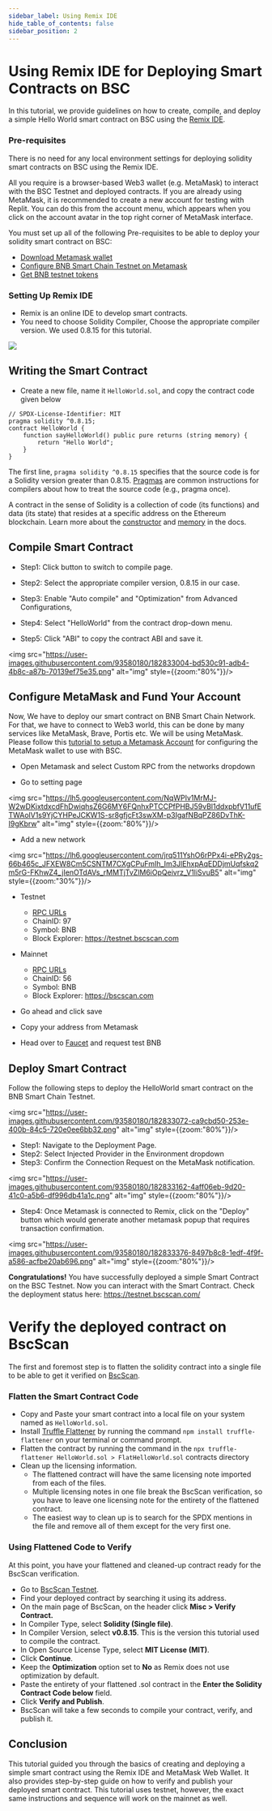 ```yaml
---
sidebar_label: Using Remix IDE
hide_table_of_contents: false
sidebar_position: 2
---
```


# Using Remix IDE for Deploying Smart Contracts on BSC

In this tutorial, we provide guidelines on how to create, compile, and deploy a simple Hello World smart contract on BSC using the [Remix IDE](https://remix.ethereum.org/).

### Pre-requisites
There is no need for any local environment settings for deploying solidity smart contracts on BSC using the Remix IDE.
 
All you require is a browser-based Web3 wallet (e.g. MetaMask) to interact with the BSC Testnet and deployed contracts. If you are already using MetaMask, it is recommended to create a new account for testing with Replit. You can do this from the account menu, which appears when you click on the account avatar in the top right corner of MetaMask interface.
 
You must set up all of the following Pre-requisites to be able to deploy your solidity smart contract on BSC:

* [Download Metamask wallet](https://metamask.io/)
* [Configure BNB Smart Chain Testnet on Metamask](https://academy.binance.com/en/articles/connecting-metamask-to-binance-smart-chain)
* [Get BNB testnet tokens](https://testnet.binance.org/faucet-smart)
 
### Setting Up Remix IDE

- Remix is an online IDE to develop smart contracts.
- You need to choose Solidity Compiler, Choose the appropriate compiler version. We used 0.8.15 for this tutorial.

<img src="https://user-images.githubusercontent.com/93580180/182832884-f3554c38-84aa-46f0-85e6-32b54e24eba6.png"/>

## Writing the Smart Contract

- Create a new file, name it ```HelloWorld.sol```, and copy the contract code given below

```
// SPDX-License-Identifier: MIT
pragma solidity ^0.8.15;
contract HelloWorld {
    function sayHelloWorld() public pure returns (string memory) {
        return "Hello World";
    }
}
```

The first line, `pragma solidity ^0.8.15` specifies that the source code is for a Solidity version greater than 0.8.15. [Pragmas](https://solidity.readthedocs.io/en/latest/layout-of-source-files.html#pragma) are common instructions for compilers about how to treat the source code (e.g., pragma once).

A contract in the sense of Solidity is a collection of code (its functions) and data (its state) that resides at a specific address on the Ethereum blockchain. Learn more about the [constructor](https://solidity.readthedocs.io/en/latest/contracts.html#constructor) and  [memory](https://solidity.readthedocs.io/en/latest/introduction-to-smart-contracts.html#storage-memory-and-the-stack) in the docs.

## Compile Smart Contract

- Step1: Click button to switch to compile page.

- Step2: Select the appropriate compiler version, 0.8.15 in our case.

- Step3: Enable "Auto compile" and "Optimization" from Advanced Configurations,

- Step4: Select "HelloWorld" from the contract drop-down menu.

- Step5: Click "ABI" to copy the contract ABI and save it.

<img src="https://user-images.githubusercontent.com/93580180/182833004-bd530c91-adb4-4b8c-a87b-70139ef75e35.png" alt="img" style={{zoom:"80%"}}/>

## Configure MetaMask and Fund Your Account

Now, We have to deploy our smart contract on BNB Smart Chain Network. For that, we have to connect to Web3 world, this can be done by many services like MetaMask, Brave, Portis etc. We will be using MetaMask. Please follow this [tutorial to setup a Metamask Account](wallet/metamask.md) for configuring the MetaMask wallet to use with BSC.


- Open Metamask and select Custom RPC from the networks dropdown

- Go to setting page

<img src="https://lh5.googleusercontent.com/NqWPIv1MrMJ-W2wDKjxtdxcdFhDwiqhsZ6G6MY6FQnhxPTCCPfPHBJ59vBl1ddxpbfV11ufETWAolV1s9YjCYHPeJCKW1S-sr8gfjcFt3swXM-p3IgafNBqPZ86DvThK-I9gKbrw" alt="img" style={{zoom:"80%"}}/>

- Add a new network

<img src="https://lh6.googleusercontent.com/jrq511YshO6rPPx4i-ePRy2gs-66b465c_JFXEW8Cm5CSNTM7CXgCPuFmIh_Im3JlEhxpAqEDDjmUqfskq2m5rG-FKhwZ4_jIenOTdAVs_rMMTjTvZlM6iOpQeivrz_V1liSvuB5" alt="img" style={{zoom:"30%"}}/>

* Testnet
    * [RPC URLs](./rpc.md)
    * ChainID: 97
    * Symbol: BNB
    * Block Explorer: https://testnet.bscscan.com

* Mainnet
    * [RPC URLs](./rpc.md)
    * ChainID: 56
    * Symbol: BNB
    * Block Explorer: https://bscscan.com

- Go ahead and click save
- Copy your address from Metamask

- Head over to [Faucet](https://testnet.binance.org/faucet-smart) and request test BNB

## Deploy Smart Contract 

Follow the following steps to deploy the HelloWorld smart contract on the BNB Smart Chain Testnet. 

<img src="https://user-images.githubusercontent.com/93580180/182833072-ca9cbd50-253e-400b-84c5-720e0ee6bb32.png" alt="img" style={{zoom:"80%"}}/>

- Step1: Navigate to the Deployment Page.
- Step2: Select Injected Provider in the Environment dropdown
- Step3: Confirm the Connection Request on the MetaMask notification.

<img src="https://user-images.githubusercontent.com/93580180/182833162-4aff06eb-9d20-41c0-a5b6-df996db41a1c.png" alt="img" style={{zoom:"80%"}}/>

- Step4: Once Metamask is connected to Remix, click on the "Deploy" button which would generate another metamask popup that requires transaction confirmation.

<img src="https://user-images.githubusercontent.com/93580180/182833376-8497b8c8-1edf-4f9f-a586-acfbe20ab696.png" alt="img" style={{zoom:"80%"}}/>

**Congratulations!** You have successfully deployed a simple Smart Contract on the BSC Testnet. Now you can interact with the Smart Contract. Check the deployment status here: <https://testnet.bscscan.com/>

# Verify the deployed contract on BscScan

The first and foremost step is to flatten the solidity contract into a single file to be able to get it verified on [BscScan](https://testnet.bscscan.com/).

### Flatten the Smart Contract Code
* Copy and Paste your smart contract into a local file on your system named as `HelloWorld.sol`. 
* Install [Truffle Flattener](https://github.com/nomiclabs/truffle-flattener) by running the command ```npm install truffle-flattener``` on your terminal or command prompt.
* Flatten the contract by running the command in the ```npx truffle-flattener HelloWorld.sol > FlatHelloWorld.sol``` contracts directory
* Clean up the licensing information.
    * The flattened contract will have the same licensing note imported from each of the files. 
    * Multiple licensing notes in one file break the BscScan verification, so you have to leave one licensing note for the entirety of the flattened contract. 
    * The easiest way to clean up is to search for the SPDX mentions in the file and remove all of them except for the very first one.

### Using Flattened Code to Verify 
At this point, you have your flattened and cleaned-up contract ready for the BscScan verification.
* Go to [BscScan Testnet](https://testnet.bscscan.com/).
* Find your deployed contract by searching it using its address.
* On the main page of BscScan, on the header click **Misc > Verify Contract.**
* In Compiler Type, select **Solidity (Single file)**.
* In Compiler Version, select **v0.8.15**. This is the version this tutorial used to compile the contract.
* In Open Source License Type, select **MIT License (MIT)**.
* Click **Continue**.
* Keep the **Optimization** option set to **No** as Remix does not use optimization by default.
* Paste the entirety of your flattened .sol contract in the **Enter the Solidity Contract Code below** field.
* Click **Verify and Publish**.
* BscScan will take a few seconds to compile your contract, verify, and publish it.


## Conclusion
This tutorial guided you through the basics of creating and deploying a simple smart contract using the Remix IDE and MetaMask Web Wallet. It also provides step-by-step guide on how to verify and publish your deployed smart contract. This tutorial uses testnet, however, the exact same instructions and sequence will work on the mainnet as well.

